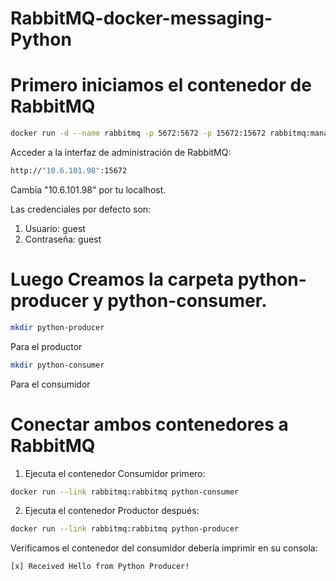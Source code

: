 # RabbitMQ-docker-messaging-Python

# Primero iniciamos el contenedor de RabbitMQ

```bash
docker run -d --name rabbitmq -p 5672:5672 -p 15672:15672 rabbitmq:management
```

Acceder a la interfaz de administración de RabbitMQ:

```bash
http://"10.6.101.98":15672
```

Cambia "10.6.101.98" por tu localhost.

Las credenciales por defecto son:

1. Usuario: guest
2. Contraseña: guest


# Luego Creamos la carpeta python-producer y python-consumer.
```bash
mkdir python-producer
```
Para el productor 
```bash
mkdir python-consumer
```
Para el consumidor


# Conectar ambos contenedores a RabbitMQ

1. Ejecuta el contenedor Consumidor primero:
```bash
docker run --link rabbitmq:rabbitmq python-consumer
```

2. Ejecuta el contenedor Productor después:
```bash
docker run --link rabbitmq:rabbitmq python-producer
```

Verificamos el contenedor del consumidor debería imprimir en su consola:
```bash
[x] Received Hello from Python Producer!
```